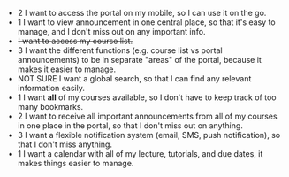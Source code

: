  * 2 I want to access the portal on my mobile, so I can use it on the go.
 * 1 I want to view announcement in one central place, so that it's easy to manage, and I don't miss out on any important info.
 * ~~I want to access my course list.~~
 * 3 I want the different functions (e.g. course list vs portal announcements) to be in separate "areas" of the portal, because it makes it easier to manage.
 * NOT SURE I want a global search, so that I can find any relevant information easily.
 * 1 I want **all** of my courses available, so I don't have to keep track of too many bookmarks.
 * 2 I want to receive all important announcements from all of my courses in one place in the portal, so that I don't miss out on anything.
 * 3 I want a flexible notification system (email, SMS, push notification), so that I don't miss anything.
 * 1 I want a calendar with all of my lecture, tutorials, and due dates, it makes things easier to manage.

